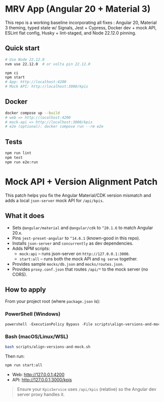 # MRV App (Angular 20 + Material 3)
This repo is a working baseline incorporating all fixes : Angular 20, Material 3 theming, typed state w/ Signals, Jest + Cypress, Docker dev + mock API, ESLint flat config, Husky + lint-staged, and Node 22.12.0 pinning.

## Quick start
```bash
# Use Node 22.12.0
nvm use 22.12.0  # or volta pin 22.12.0

npm ci
npm start
# App: http://localhost:4200
# Mock API: http://localhost:3000/kpis
```

## Docker
```bash
docker compose up --build
# web => http://localhost:4200
# mock-api => http://localhost:3000/kpis
# e2e (optional): docker compose run --rm e2e
```

## Tests
```bash
npm run lint
npm test
npm run e2e:run
```
# Mock API + Version Alignment Patch

This patch helps you fix the Angular Material/CDK version mismatch and adds a local `json-server` mock API for `/api/kpis`.

## What it does
- Sets `@angular/material` and `@angular/cdk` to `^20.1.6` to match Angular 20.x.
- Pins `jest-preset-angular` to `^14.6.1` (known-good in this repo).
- Installs `json-server` and `concurrently` as dev dependencies.
- Adds NPM scripts:
  - `mock:api` – runs json-server on `http://127.0.0.1:3000`.
  - `start:all` – runs both the mock API and `ng serve` together.
- Provides sample `mocks/db.json` and `mocks/routes.json`.
- Provides `proxy.conf.json` that routes `/api/*` to the mock server (no CORS).

## How to apply
From your project root (where `package.json` is):

### PowerShell (Windows)
```powershell
powershell -ExecutionPolicy Bypass -File scripts\align-versions-and-mock.ps1
```

### Bash (macOS/Linux/WSL)
```bash
bash scripts/align-versions-and-mock.sh
```

Then run:
```bash
npm run start:all
```
- Web: http://127.0.0.1:4200
- API: http://127.0.0.1:3000/kpis

> Ensure your `KpisService` uses `/api/kpis` (relative) so the Angular dev server proxy handles it.
